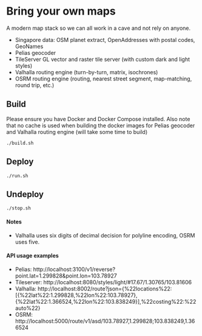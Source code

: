 # Bring your own maps

A modern map stack so we can all work in a cave and not rely on anyone.
- Singapore data: OSM planet extract, OpenAddresses with postal codes, GeoNames 
- Pelias geocoder
- TileServer GL vector and raster tile server (with custom dark and light styles)
- Valhalla routing engine (turn-by-turn, matrix, isochrones)
- OSRM routing engine (routing, nearest street segment, map-matching, round trip, etc.)

## Build

Please ensure you have Docker and Docker Compose installed. Also note that no cache is used when building the docker images for Pelias geocoder and Valhalla routing engine (will take some time to build)

`./build.sh`

## Deploy

`./run.sh`

## Undeploy

`./stop.sh`

#### Notes
- Valhalla uses six digits of decimal decision for polyline encoding, OSRM uses five.

#### API usage examples
- Pelias: http://localhost:3100/v1/reverse?point.lat=1.299828&point.lon=103.78927
- Tileserver: http://localhost:8080/styles/light/#17.67/1.30765/103.81606
- Valhalla: http://localhost:8002/route?json={%22locations%22:[{%22lat%22:1.299828,%22lon%22:103.78927},{%22lat%22:1.366524,%22lon%22:103.838249}],%22costing%22:%22auto%22}
- OSRM: http://localhost:5000/route/v1/asd/103.78927,1.299828;103.838249,1.366524
